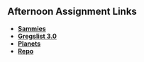 ## Afternoon Assignment Links

* **[Sammies](https://github.com/ScottWallin/sammies)**
* **[Gregslist 3.0](https://github.com/ScottWallin/lateSpring23_gregslistNode)**
* **[Planets](https://github.com/ScottWallin/planets)**
* **[Repo](https://github.com/ScottWallin/<ASSIGNMENT_REPO>)**
